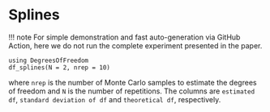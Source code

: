 # Splines

!!! note
    For simple demonstration and fast auto-generation via GitHub Action, here we do not run the complete experiment presented in the paper. 


```@example
using DegreesOfFreedom
df_splines(N = 2, nrep = 10)
```

where `nrep` is the number of Monte Carlo samples to estimate the degrees of freedom and `N` is the number of repetitions. The columns are `estimated df`, `standard deviation of df` and `theoretical df`, respectively.